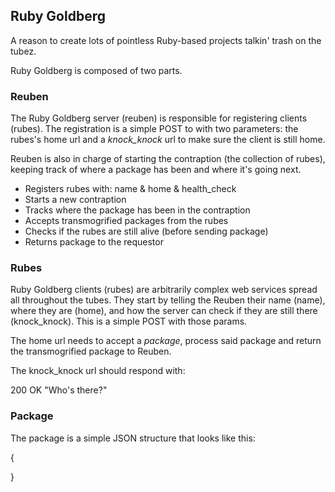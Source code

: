 ## Ruby Goldberg

A reason to create lots of pointless Ruby-based projects talkin' trash on 
the tubez.


Ruby Goldberg is composed of two parts.

### Reuben

The Ruby Goldberg server (reuben) is responsible for registering clients (rubes). The 
registration is a simple POST to with two parameters: the rubes's home
url and a _knock_knock_ url to make sure the client is still home.

Reuben is also in charge of starting the contraption (the collection of rubes),
keeping track of where a package has been and where it's going next.

  - Registers rubes with: name & home & health_check
  - Starts a new contraption
  - Tracks where the package has been in the contraption
  - Accepts transmogrified packages from the rubes
  - Checks if the rubes are still alive (before sending package)
  - Returns package to the requestor

### Rubes

Ruby Goldberg clients (rubes) are arbitrarily complex web services spread all 
throughout the tubes. They start by telling the Reuben their name (name), where 
they are (home), and how the server can check if they are still there (knock_knock). 
This is a simple POST with those params.

The home url needs to accept a _package_, process said package and return 
the transmogrified package to Reuben.
  
The knock_knock url should respond with:

  200 OK "Who's there?"

### Package

The package is a simple JSON structure that looks like this:

{
  

}